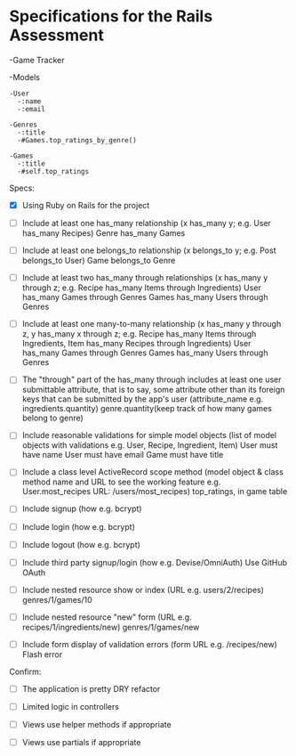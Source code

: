 # Specifications for the Rails Assessment

-Game Tracker

  -Models
    
    -User
      -:name
      -:email

    -Genres
      -:title
      -#Games.top_ratings_by_genre()

    -Games
      -:title
      -#self.top_ratings
  


Specs:
- [x] Using Ruby on Rails for the project
- [ ] Include at least one has_many relationship (x has_many y; e.g. User has_many Recipes) 
Genre has_many Games

- [ ] Include at least one belongs_to relationship (x belongs_to y; e.g. Post belongs_to User)
Game belongs_to Genre

- [ ] Include at least two has_many through relationships (x has_many y through z; e.g. Recipe has_many Items through Ingredients)
User has_many Games through Genres
Games has_many Users through Genres

- [ ] Include at least one many-to-many relationship (x has_many y through z, y has_many x through z; e.g. Recipe has_many Items through Ingredients, Item has_many Recipes through Ingredients)
User has_many Games through Genres
Games has_many Users through Genres

- [ ] The "through" part of the has_many through includes at least one user submittable attribute, that is to say, some attribute other than its foreign keys that can be submitted by the app's user (attribute_name e.g. ingredients.quantity)
genre.quantity(keep track of how many games belong to genre)

- [ ] Include reasonable validations for simple model objects (list of model objects with validations e.g. User, Recipe, Ingredient, Item)
User must have name
User must have email
Game must have title

- [ ] Include a class level ActiveRecord scope method (model object & class method name and URL to see the working feature e.g. User.most_recipes URL: /users/most_recipes)
top_ratings, in game table


- [ ] Include signup (how e.g. bcrypt)
- [ ] Include login (how e.g. bcrypt)
- [ ] Include logout (how e.g. bcrypt)


- [ ] Include third party signup/login (how e.g. Devise/OmniAuth)
Use GitHub OAuth

- [ ] Include nested resource show or index (URL e.g. users/2/recipes)
genres/1/games/10

- [ ] Include nested resource "new" form (URL e.g. recipes/1/ingredients/new)
genres/1/games/new

- [ ] Include form display of validation errors (form URL e.g. /recipes/new)
Flash error

Confirm:
- [ ] The application is pretty DRY
refactor

- [ ] Limited logic in controllers
- [ ] Views use helper methods if appropriate
- [ ] Views use partials if appropriate
